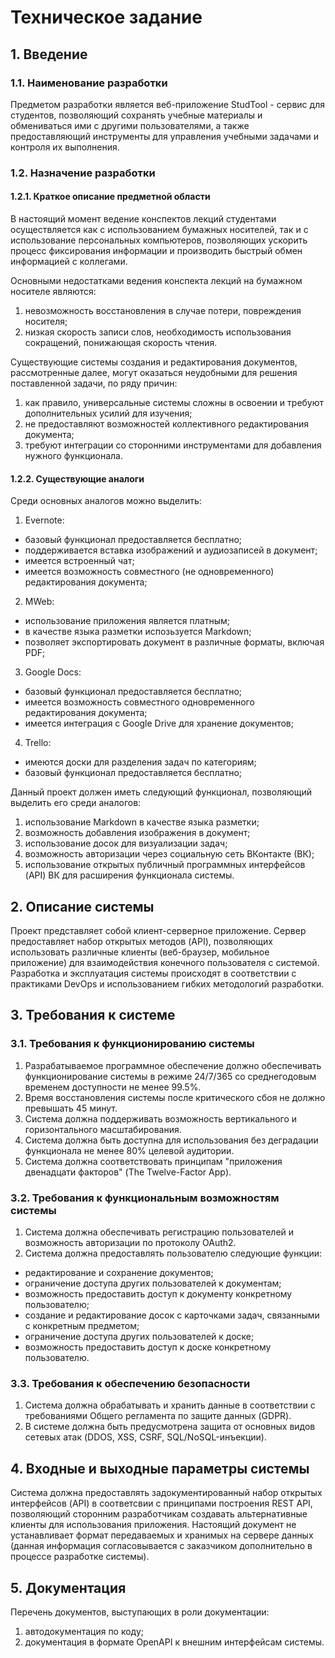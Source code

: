 # Техническое задание

## 1. Введение

### 1.1. Наименование разработки
Предметом разработки является веб-приложение StudTool - сервис для студентов,
позволяющий сохранять учебные материалы и обмениваться ими с другими пользователями,
а также предоставляющий инструменты для управления учебными задачами и контроля их выполнения.

### 1.2. Назначение разработки

#### 1.2.1. Краткое описание предметной области
В настоящий момент ведение конспектов лекций студентами осуществляется как с использованием бумажных носителей,
так и с использование персональных компьютеров, позволяющих ускорить процесс фиксирования информации и производить быстрый
обмен информацией с коллегами.

Основными недостатками ведения конспекта лекций на бумажном носителе являются:
1. невозможность восстановления в случае потери, повреждения носителя;
2. низкая скорость записи слов, необходимость использования сокращений, понижающая скорость чтения.

Существующие системы создания и редактирования документов, рассмотренные далее, могут оказаться неудобными
для решения поставленной задачи, по ряду причин:
1. как правило, универсальные системы сложны в освоении и требуют дополнительных усилий для изучения;
2. не предоставляют возможностей коллективного редактирования документа;
3. требуют интеграции со сторонними инструментами для добавления нужного функционала.

#### 1.2.2. Существующие аналоги
Среди основных аналогов можно выделить:
1. Evernote:
- базовый функционал предоставляется бесплатно;
- поддерживается вставка изображений и аудиозаписей в документ;
- имеется встроенный чат;
- имеется возможность совместного (не одновременного) редактирования документа;
2. MWeb:
- использование приложения является платным;
- в качестве языка разметки испозьзуется Markdown;
- позволяет экспортировать документ в различные форматы, включая PDF;
3. Google Docs:
- базовый функционал предоставляется бесплатно;
- имеется возможность совместного одновременного редактирования документа;
- имеется интеграция с Google Drive для хранение документов;
4. Trello:
- имеются доски для разделения задач по категориям;
- базовый функционал предоставляется бесплатно;

Данный проект должен иметь следующий функционал, позволяющий выделить его среди аналогов:
1. использование Markdown в качестве языка разметки;
2. возможность добавления изображения в документ;
3. использование досок для визуализации задач;
4. возможность авторизации через социальную сеть ВКонтакте (ВК);
5. использование открытых публичный программных интерфейсов (API) ВК для расширения функционала системы.

## 2. Описание системы

Проект представляет собой клиент-серверное приложение. Сервер предоставляет набор открытых методов (API), позволяющих
использовать различные клиенты (веб-браузер, мобильное приложение) для взаимодействия конечного пользователя с системой.
Разработка и эксплуатация системы происходят в соответствии с практиками DevOps и использованием гибких методологий разработки.

## 3. Требования к системе

### 3.1. Требования к функционированию системы
1. Разрабатываемое программное обеспечение должно обеспечивать функционирование системы в режиме 24/7/365 со среднегодовым временем
доступности не менее 99.5%.
2. Время восстановления системы после критического сбоя не должно превышать 45 минут.
3. Система должна поддерживать возможность вертикального и горизонтального масштабирования.
4. Система должна быть доступна для использования без деградации функционала не менее 80% целевой аудитории.
5. Система должна соответствовать принципам "приложения двенадцати факторов" (The Twelve-Factor App).

### 3.2. Требования к функциональным возможностям системы
1. Система должна обеспечивать регистрацию пользователей и возможность авторизации по протоколу OAuth2.
2. Система должна предоставлять пользователю следующие функции:
- редактирование и сохранение документов;
- ограничение доступа других пользователей  к документам;
- возможность предоставить доступ к документу конкретному пользователю;
- создание и редактирование досок с карточками задач, связанными с конкретным предметом;
- ограничение доступа других пользователей к доске;
- возможность предоставить доступ к доске конкретному пользователю.

### 3.3. Требования к обеспечению безопасности
1. Система должна обрабатывать и хранить данные в соответствии с требованиями Общего регламента по защите данных (GDPR).
2. В системе должна быть предусмотрена защита от основных видов сетевых атак (DDOS, XSS, CSRF, SQL/NoSQL-инъекции).

## 4. Входные и выходные параметры системы
Система должна предоставлять задокументированный набор открытых интерфейсов (API) в соответсвии с принципами построения
REST API, позволяющий сторонним разработчикам создавать альтернативные клиенты для использования приложения. Настоящий документ
не устанавливает формат передаваемых и хранимых на сервере данных (данная информация согласовывается с заказчиком дополнительно
в процессе разработке системы).

## 5. Документация
Перечень документов, выступающих в роли документации:
1. автодокументация по коду;
2. документация в формате OpenAPI к внешним интерфейсам системы.
